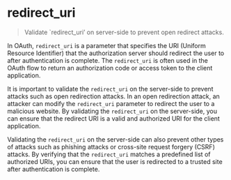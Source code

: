 # redirect_uri

> Validate `redirect_uri’ on server-side to prevent open redirect attacks.

In OAuth, `redirect_uri` is a parameter that specifies the URI (Uniform Resource Identifier) that the authorization server should redirect the user to after authentication is complete. The `redirect_uri` is often used in the OAuth flow to return an authorization code or access token to the client application.

It is important to validate the `redirect_uri` on the server-side to prevent attacks such as open redirection attacks. In an open redirection attack, an attacker can modify the `redirect_uri` parameter to redirect the user to a malicious website. By validating the `redirect_uri` on the server-side, you can ensure that the redirect URI is a valid and authorized URI for the client application.

Validating the `redirect_uri` on the server-side can also prevent other types of attacks such as phishing attacks or cross-site request forgery (CSRF) attacks. By verifying that the `redirect_uri` matches a predefined list of authorized URIs, you can ensure that the user is redirected to a trusted site after authentication is complete.